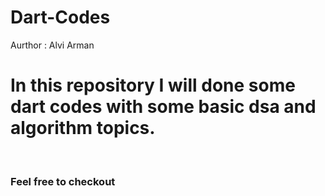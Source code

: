 # Dart-Codes
Aurthor : Alvi Arman
<br>
<h1> In this repository I will done some dart codes
 with some basic dsa and algorithm  topics. </h1>
<br>

<h3>Feel free to checkout</h3>

